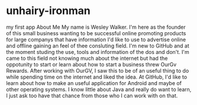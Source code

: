 unhairy-ironman
===============

my first app
About Me
My name is Wesley Walker. I'm here as the founder of this small business
wanting to be successful online promoting products for large companys
that have information I'd like to use to advertise online and offline
gaining an feel of thee consluting field. I'm new to GitHub and at the
moment studing the use, tools and information of the dos and don't.
I'm came to this field not knowing much about the internet but had the
oppotunity to start or learn about how to start a business threw OurGv
Rewards. After working with OurGV, I saw this to be of an useful thing
to do while spending time on the internet and liked the idea. At GitHub,
I'd like to learn about how to make an useful application for Android
and maybe of other operating systems. I know little about Java and really
do want to learn, I just ask too have that chance from those who I can work
with on that.
